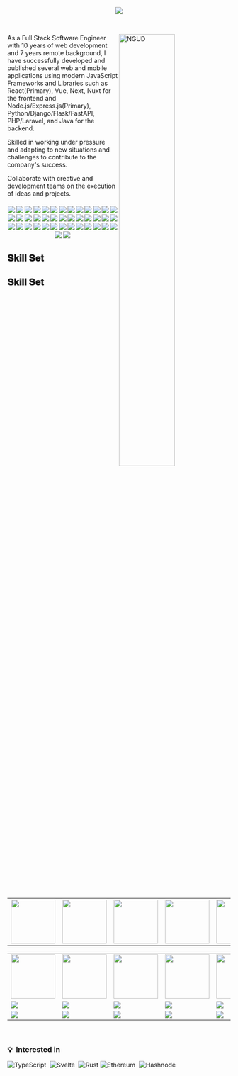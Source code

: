 <p align="center">
  <a href="https://github.com/DenverCoder1/readme-typing-svg">
    <img src="https://readme-typing-svg.herokuapp.com?lines=Full-Stack+Developer;Good+Team-Player;Passionate%20Developer;Specialized%20in%20JavaScript%20and%20TypeScript;React,%20Vue,%20Angular%20for%20the%20Front-End;Node.js,%20Python%20for%20the%20Back-End;Always%20learning%20new%20things&center=true&width=500&height=50">
  </a>
</p>

<br />

<p><img align="right" width="50%" src="javascript.gif" alt="NGUD" /></p>

<p>As a Full Stack Software Engineer with 10 years of web development and 7 years remote background, I have successfully developed and published several web and mobile applications using modern JavaScript Frameworks and Libraries such as React(Primary), Vue, Next, Nuxt for the frontend and Node.js/Express.js(Primary), Python/Django/Flask/FastAPI, PHP/Laravel, and Java for the backend.</p>
<p>Skilled in working under pressure and adapting to new situations and challenges to contribute to the company's success.</p>
<p>Collaborate with creative and development teams on the execution of ideas and projects.</p>

####      <div align="center">![](https://img.shields.io/badge/React-blue) ![](https://img.shields.io/badge/Vue-blue) ![](https://img.shields.io/badge/Angular-blue) ![](https://img.shields.io/badge/Next-blue) ![](https://img.shields.io/badge/Electron-blue) ![](https://img.shields.io/badge/Nuxt-blue) ![](https://img.shields.io/badge/BlockChain-blue) ![](https://img.shields.io/badge/RUST-blue) ![](https://img.shields.io/badge/Azure-blue) ![](https://img.shields.io/badge/Retool-blue) ![](https://img.shields.io/badge/Node-blue) ![](https://img.shields.io/badge/AWS-blue) ![](https://img.shields.io/badge/GCP-blue) ![](https://img.shields.io/badge/Python-blue) ![](https://img.shields.io/badge/Django-blue) ![](https://img.shields.io/badge/Flask-blue) ![](https://img.shields.io/badge/FastAPI-blue) ![](https://img.shields.io/badge/ChatGPT-blue) ![](https://img.shields.io/badge/Heroku-blue) ![](https://img.shields.io/badge/Netlify-blue) ![](https://img.shields.io/badge/Docker-blue) ![](https://img.shields.io/badge/CI/CD-blue) ![](https://img.shields.io/badge/Java-blue) ![](https://img.shields.io/badge/JavaScript-blue) ![](https://img.shields.io/badge/TypeScript-blue) ![](https://img.shields.io/badge/MySQL-blue) ![](https://img.shields.io/badge/MongoDB-blue) ![](https://img.shields.io/badge/PostgreSQL-blue)  ![](https://img.shields.io/badge/HTML-blue) ![](https://img.shields.io/badge/CSS-blue) ![](https://img.shields.io/badge/SCSS-blue) ![](https://img.shields.io/badge/PHP-blue) ![](https://img.shields.io/badge/Laravel-blue) ![](https://img.shields.io/badge/GraphQL-blue) ![](https://img.shields.io/badge/Bootstrap-blue) ![](https://img.shields.io/badge/TailwindCSS-blue) ![](https://img.shields.io/badge/C-blue) ![](https://img.shields.io/badge/C#%-blue) ![](https://img.shields.io/badge/Material%20UI-blue) ![](https://img.shields.io/badge/Svelte-blue) ![](https://img.shields.io/badge/Ant%20Design-blue)</div>

<h2 font-weight="bold">𝐒𝐤𝐢𝐥𝐥 𝐒𝐞𝐭</h2>
<table>
  <tr>
    <td>
      <img src="https://cdn.jsdelivr.net/gh/devicons/devicon/icons/javascript/javascript-original.svg" width="100"/>
    </td>
    <td>
      <img src="https://cdn.jsdelivr.net/gh/devicons/devicon/icons/typescript/typescript-original.svg" width="100"/>
    </td>
    <td>
      <img src="https://cdn.jsdelivr.net/gh/devicons/devicon/icons/php/php-original.svg" width="100"/>
    </td>
    <td>
       <img src="https://cdn.jsdelivr.net/gh/devicons/devicon/icons/python/python-original.svg" width="100"/>
    </td>
    <td>
        <img src="https://cdn.jsdelivr.net/gh/devicons/devicon/icons/react/react-original.svg" width="100" />
    </td>
    <td>
      <img src="https://cdn.jsdelivr.net/gh/devicons/devicon/icons/redux/redux-original.svg" width="100"/>
    </td>
    <td>
      <img src="https://cdn.jsdelivr.net/gh/devicons/devicon/icons/nextjs/nextjs-original.svg" width="100"/>
    </td>
    <td>
        <img src="https://cdn.jsdelivr.net/gh/devicons/devicon/icons/angularjs/angularjs-original.svg" width="100"/>
    </td>
    <td>
      <img src="https://cdn.jsdelivr.net/gh/devicons/devicon/icons/nodejs/nodejs-original.svg" width="100"/>
    </td>
    <td>
      <img src="https://cdn.jsdelivr.net/gh/devicons/devicon/icons/express/express-original.svg" width="100"/>
    </td>
    <td>
      <img src="https://cdn.jsdelivr.net/gh/devicons/devicon/icons/nestjs/nestjs-plain.svg" width="100"/>
    </td>
    <td>
      <img src="https://cdn.jsdelivr.net/gh/devicons/devicon/icons/laravel/laravel-plain.svg" width="100"/>
    </td>
    <td>
      <img src="https://cdn.jsdelivr.net/gh/devicons/devicon/icons/django/django-plain.svg" width="100"/> 
    </td>
    <td>
      <img src="https://cdn.jsdelivr.net/gh/devicons/devicon/icons/graphql/graphql-plain.svg" width="100"/>
    </td>
  </tr>
<h2 font-weight="bold">𝐒𝐤𝐢𝐥𝐥 𝐒𝐞𝐭</h2>
<table>
  <tr>
    <td>
      <img src="https://cdn.jsdelivr.net/gh/devicons/devicon/icons/javascript/javascript-original.svg" width="100"/>
    </td>
    <td>
      <img src="https://cdn.jsdelivr.net/gh/devicons/devicon/icons/typescript/typescript-original.svg" width="100"/>
    </td>
    <td>
      <img src="https://cdn.jsdelivr.net/gh/devicons/devicon/icons/php/php-original.svg" width="100"/>
    </td>
    <td>
       <img src="https://cdn.jsdelivr.net/gh/devicons/devicon/icons/python/python-original.svg" width="100"/>
    </td>
    <td>
        <img src="https://cdn.jsdelivr.net/gh/devicons/devicon/icons/react/react-original.svg" width="100" />
    </td>
    <td>
      <img src="https://cdn.jsdelivr.net/gh/devicons/devicon/icons/redux/redux-original.svg" width="100"/>
    </td>
    <td>
      <img src="https://cdn.jsdelivr.net/gh/devicons/devicon/icons/nextjs/nextjs-original.svg" width="100"/>
    </td>
    <td>
        <img src="https://cdn.jsdelivr.net/gh/devicons/devicon/icons/angularjs/angularjs-original.svg" width="100"/>
    </td>
    <td>
      <img src="https://cdn.jsdelivr.net/gh/devicons/devicon/icons/nodejs/nodejs-original.svg" width="100"/>
    </td>
    <td>
      <img src="https://cdn.jsdelivr.net/gh/devicons/devicon/icons/express/express-original.svg" width="100"/>
    </td>
    <td>
      <img src="https://cdn.jsdelivr.net/gh/devicons/devicon/icons/nestjs/nestjs-plain.svg" width="100"/>
    </td>
    <td>
      <img src="https://cdn.jsdelivr.net/gh/devicons/devicon/icons/laravel/laravel-plain.svg" width="100"/>
    </td>
    <td>
      <img src="https://cdn.jsdelivr.net/gh/devicons/devicon/icons/django/django-plain.svg" width="100"/> 
    </td>
    <td>
      <img src="https://cdn.jsdelivr.net/gh/devicons/devicon/icons/graphql/graphql-plain.svg" width="100"/>
    </td>
  </tr>
  
  <tr>
    <td>
      <img src="https://cdn.jsdelivr.net/gh/devicons/devicon/icons/css3/css3-original.svg"/>
    </td>
    <td>
      <img src="https://cdn.jsdelivr.net/gh/devicons/devicon/icons/html5/html5-original.svg" />
    </td>
    <td>
      <img src="https://cdn.jsdelivr.net/gh/devicons/devicon/icons/sass/sass-original.svg" />
    </td>
    <td>
      <img src="https://cdn.jsdelivr.net/gh/devicons/devicon/icons/jquery/jquery-original.svg" />
    </td>
    <td>
       <img src="https://cdn.jsdelivr.net/gh/devicons/devicon/icons/bootstrap/bootstrap-original.svg" />
    </td>
    <td>
        <img src="https://cdn.jsdelivr.net/gh/devicons/devicon/icons/materialui/materialui-original.svg" />
    </td>
    <td>
      <img src="https://cdn.jsdelivr.net/gh/devicons/devicon/icons/tailwindcss/tailwindcss-plain.svg" />
    </td>
    <td>
        <img src="https://cdn.jsdelivr.net/gh/devicons/devicon/icons/firebase/firebase-plain.svg" />
    </td>
    <td>
      <img src="https://cdn.jsdelivr.net/gh/devicons/devicon/icons/d3js/d3js-original.svg" />
    </td>
    <td>
      <img src="https://cdn.jsdelivr.net/gh/devicons/devicon/icons/mysql/mysql-original.svg" />
    </td>
    <td>
      <img src="https://cdn.jsdelivr.net/gh/devicons/devicon/icons/postgresql/postgresql-original.svg" />
    </td>
    <td>
        <img src="https://cdn.jsdelivr.net/gh/devicons/devicon/icons/mongodb/mongodb-original.svg" />
    </td>
    <td>
        <img src="https://cdn.jsdelivr.net/gh/devicons/devicon/icons/sequelize/sequelize-original.svg" />
    </td>
    <td>
      <img src="https://cdn.jsdelivr.net/gh/devicons/devicon/icons/sketch/sketch-original.svg" />
    </td>
  
  </tr>
  
  <tr>
    <td>
      <img src="https://cdn.jsdelivr.net/gh/devicons/devicon/icons/apache/apache-original-wordmark.svg" />
    </td>
    <td>
      <img src="https://cdn.jsdelivr.net/gh/devicons/devicon/icons/nginx/nginx-original.svg" />
    </td>
    <td>
      <img src="https://cdn.jsdelivr.net/gh/devicons/devicon/icons/jest/jest-plain.svg" />
    </td>
    <td>
       <img src="https://cdn.jsdelivr.net/gh/devicons/devicon/icons/jenkins/jenkins-line.svg" />
    </td>
    <td>
        <img src="https://cdn.jsdelivr.net/gh/devicons/devicon/icons/socketio/socketio-original.svg" />
    </td>
    <td>
        <img src="https://cdn.jsdelivr.net/gh/devicons/devicon/icons/docker/docker-original.svg" />
    </td>
    <td>
      <img src="https://cdn.jsdelivr.net/gh/devicons/devicon/icons/magento/magento-original.svg" />
    </td>
    <td>
        <img src="https://cdn.jsdelivr.net/gh/devicons/devicon/icons/heroku/heroku-original.svg" />
    </td>
    <td>
      <img src="https://cdn.jsdelivr.net/gh/devicons/devicon/icons/kubernetes/kubernetes-plain.svg" />
    </td>
    <td>
      <img src="https://cdn.jsdelivr.net/gh/devicons/devicon/icons/digitalocean/digitalocean-original.svg" />
    </td>
    <td>
      <img src="https://cdn.jsdelivr.net/gh/devicons/devicon/icons/amazonwebservices/amazonwebservices-original.svg" />
    </td>
    <td>
        <img src="https://cdn.jsdelivr.net/gh/devicons/devicon/icons/github/github-original.svg" />
    </td>
    <td>
      <img src="https://cdn.jsdelivr.net/gh/devicons/devicon/icons/bitbucket/bitbucket-original.svg" />
    </td>
    <td>
      <img src="https://cdn.jsdelivr.net/gh/devicons/devicon/icons/eslint/eslint-original.svg" />
    </td>
  
  </tr>
</table>
<br/>

### 💡 &nbsp;Interested in

![TypeScript](https://img.shields.io/badge/-Typescript-007acc?style=for-the-badge&logo=typescript&logoColor=white)&nbsp;
![Svelte](https://img.shields.io/badge/svelte-%23f1413d.svg?style=for-the-badge&logo=svelte&logoColor=white)&nbsp;
![Rust](https://img.shields.io/badge/rust-%23000000.svg?style=for-the-badge&logo=rust&logoColor=white)
![Ethereum](https://img.shields.io/badge/Ethereum-3C3C3D?style=for-the-badge&logo=Ethereum&logoColor=white)&nbsp;
![Hashnode](https://img.shields.io/badge/Hashnode-000000?style=for-the-badge&logo=hashnode&logoColor=white)&nbsp;

<br />

